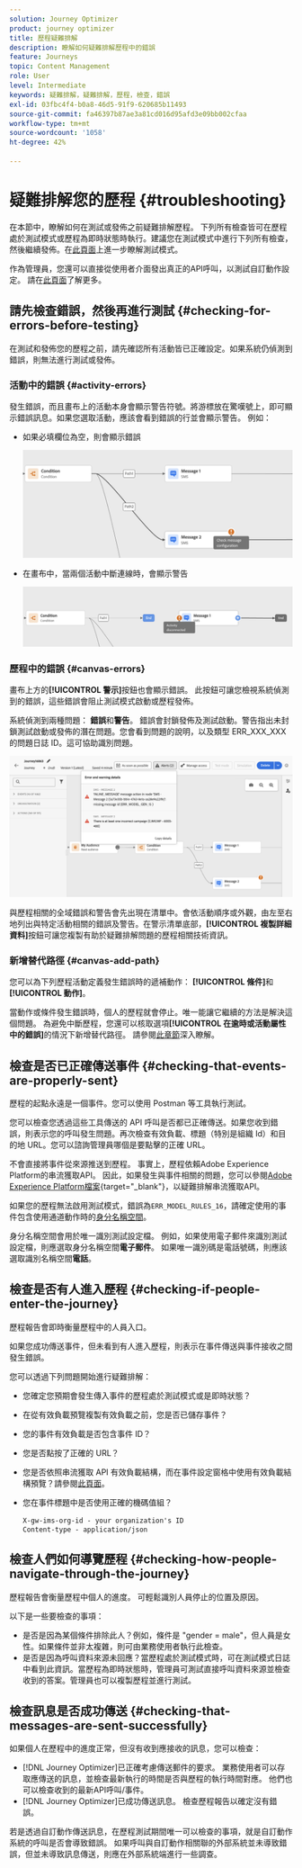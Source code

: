 ```yaml
---
solution: Journey Optimizer
product: journey optimizer
title: 歷程疑難排解
description: 瞭解如何疑難排解歷程中的錯誤
feature: Journeys
topic: Content Management
role: User
level: Intermediate
keywords: 疑難排解，疑難排解，歷程，檢查，錯誤
exl-id: 03fbc4f4-b0a8-46d5-91f9-620685b11493
source-git-commit: fa46397b87ae3a81cd016d95afd3e09bb002cfaa
workflow-type: tm+mt
source-wordcount: '1058'
ht-degree: 42%

---
```


# 疑難排解您的歷程 {#troubleshooting}

在本節中，瞭解如何在測試或發佈之前疑難排解歷程。 下列所有檢查皆可在歷程處於測試模式或歷程為即時狀態時執行。建議您在測試模式中進行下列所有檢查，然後繼續發佈。在[此頁面](../building-journeys/testing-the-journey.md)上進一步瞭解測試模式。

作為管理員，您還可以直接從使用者介面發出真正的API呼叫，以測試自訂動作設定。 請在[此頁面](../action/troubleshoot-custom-action.md)了解更多。

## 請先檢查錯誤，然後再進行測試 {#checking-for-errors-before-testing}

在測試和發佈您的歷程之前，請先確認所有活動皆已正確設定。如果系統仍偵測到錯誤，則無法進行測試或發佈。


### 活動中的錯誤 {#activity-errors}

發生錯誤，而且畫布上的活動本身會顯示警告符號。將游標放在驚嘆號上，即可顯示錯誤訊息。如果您選取活動，應該會看到錯誤的行並會顯示警告。 例如：

* 如果必填欄位為空，則會顯示錯誤

  ![](assets/journey63.png)

* 在畫布中，當兩個活動中斷連線時，會顯示警告

  ![](assets/canvas-disconnected.png)

### 歷程中的錯誤 {#canvas-errors}

畫布上方的&#x200B;**[!UICONTROL 警示]**&#x200B;按鈕也會顯示錯誤。 此按鈕可讓您檢視系統偵測到的錯誤，這些錯誤會阻止測試模式啟動或歷程發佈。

系統偵測到兩種問題： **錯誤**&#x200B;和&#x200B;**警告**。 錯誤會封鎖發佈及測試啟動。警告指出未封鎖測試啟動或發佈的潛在問題。您會看到問題的說明，以及類型 ERR_XXX_XXX 的問題日誌 ID。這可協助識別問題。

![](assets/journey-error-and-warning.png)

<!--Most of the time, errors detected by the system are linked to errors visible on the activities but they can also relate to other issues. In all cases, check alerts and resolve the issue using to the error description. If you cannot identify the issue, use the **[!UICONTROL Copy details]** button to store the alerts, and send them to your administrator.-->

與歷程相關的全域錯誤和警告會先出現在清單中。會依活動順序或外觀，由左至右地列出與特定活動相關的錯誤及警告。在警示清單底部，**[!UICONTROL 複製詳細資料]**&#x200B;按鈕可讓您複製有助於疑難排解問題的歷程相關技術資訊。

### 新增替代路徑 {#canvas-add-path}

您可以為下列歷程活動定義發生錯誤時的遞補動作： **[!UICONTROL 條件]**&#x200B;和&#x200B;**[!UICONTROL 動作]**。

當動作或條件發生錯誤時，個人的歷程就會停止。唯一能讓它繼續的方法是解決這個問題。 為避免中斷歷程，您還可以核取選項&#x200B;**[!UICONTROL 在逾時或活動屬性中的錯誤]**&#x200B;的情況下新增替代路徑。 請參閱[此章節](../building-journeys/using-the-journey-designer.md#paths)深入瞭解。


## 檢查是否已正確傳送事件 {#checking-that-events-are-properly-sent}

歷程的起點永遠是一個事件。您可以使用 Postman 等工具執行測試。

您可以檢查您透過這些工具傳送的 API 呼叫是否都已正確傳送。如果您收到錯誤，則表示您的呼叫發生問題。再次檢查有效負載、標題（特別是組織 Id）和目的地 URL。您可以諮詢管理員哪個是要點擊的正確 URL。

不會直接將事件從來源推送到歷程。 事實上，歷程依賴Adobe Experience Platform的串流獲取API。 因此，如果發生與事件相關的問題，您可以參閱[Adobe Experience Platform檔案](https://experienceleague.adobe.com/docs/experience-platform/ingestion/streaming/troubleshooting.html){target="_blank"}，以疑難排解串流獲取API。

如果您的歷程無法啟用測試模式，錯誤為`ERR_MODEL_RULES_16`，請確定使用的事件包含使用通道動作時的[身分名稱空間](../audience/get-started-identity.md)。

身分名稱空間會用於唯一識別測試設定檔。 例如，如果使用電子郵件來識別測試設定檔，則應選取身分名稱空間&#x200B;**電子郵件**。 如果唯一識別碼是電話號碼，則應該選取識別名稱空間&#x200B;**電話**。

## 檢查是否有人進入歷程 {#checking-if-people-enter-the-journey}

歷程報告會即時衡量歷程中的人員入口。

如果您成功傳送事件，但未看到有人進入歷程，則表示在事件傳送與事件接收之間發生錯誤。

您可以透過下列問題開始進行疑難排解：

* 您確定您預期會發生傳入事件的歷程處於測試模式或是即時狀態？
* 在從有效負載預覽複製有效負載之前，您是否已儲存事件？
* 您的事件有效負載是否包含事件 ID？
* 您是否點按了正確的 URL？
* 您是否依照串流獲取 API 有效負載結構，而在事件設定窗格中使用有效負載結構預覽？請參閱[此頁面](../event/about-creating.md#preview-the-payload)。
* 您在事件標題中是否使用正確的機碼值組？

  ```
  X-gw-ims-org-id - your organization's ID
  Content-type - application/json
  ```

## 檢查人們如何導覽歷程 {#checking-how-people-navigate-through-the-journey}

歷程報告會衡量歷程中個人的進度。 可輕鬆識別人員停止的位置及原因。

以下是一些要檢查的事項：

* 是否是因為某個條件排除此人？例如，條件是 &quot;gender = male&quot;，但人員是女性。如果條件並非太複雜，則可由業務使用者執行此檢查。
* 是否是因為呼叫資料來源未回應？當歷程處於測試模式時，可在測試模式日誌中看到此資訊。當歷程為即時狀態時，管理員可測試直接呼叫資料來源並檢查收到的答案。管理員也可以複製歷程並進行測試。

## 檢查訊息是否成功傳送 {#checking-that-messages-are-sent-successfully}

如果個人在歷程中的進度正常，但沒有收到應接收的訊息，您可以檢查：

* [!DNL Journey Optimizer]已正確考慮傳送郵件的要求。 業務使用者可以存取應傳送的訊息，並檢查最新執行的時間是否與歷程的執行時間對應。 他們也可以檢查收到的最新API呼叫/事件。
* [!DNL Journey Optimizer]已成功傳送訊息。 檢查歷程報告以確定沒有錯誤。

若是透過自訂動作傳送訊息，在歷程測試期間唯一可以檢查的事項，就是自訂動作系統的呼叫是否會導致錯誤。 如果呼叫與自訂動作相關聯的外部系統並未導致錯誤，但並未導致訊息傳送，則應在外部系統端進行一些調查。
